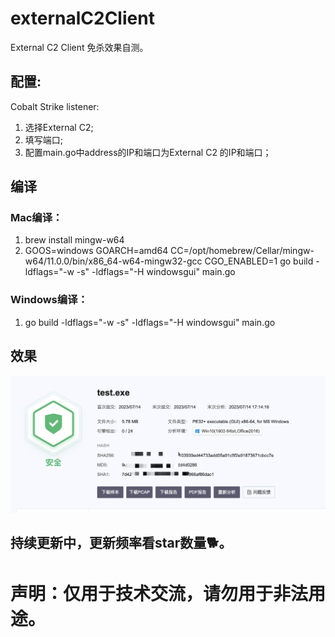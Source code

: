 # externalC2Client
External C2 Client 免杀效果自测。 
## 配置:
Cobalt Strike listener:
1. 选择External C2;
2. 填写端口;
3. 配置main.go中address的IP和端口为External C2 的IP和端口；
## 编译
### Mac编译：
1. brew install mingw-w64
2. GOOS=windows GOARCH=amd64 CC=/opt/homebrew/Cellar/mingw-w64/11.0.0/bin/x86_64-w64-mingw32-gcc CGO_ENABLED=1 go build -ldflags="-w -s" -ldflags="-H windowsgui" main.go
### Windows编译：
1. go build -ldflags="-w -s" -ldflags="-H windowsgui" main.go
## 效果
![效果.png](https://github.com/Ed1s0nZ/externalC2Client/blob/main/%E6%95%88%E6%9E%9C.png?raw=true)
## 持续更新中，更新频率看star数量🐕。
# 声明：仅用于技术交流，请勿用于非法用途。


